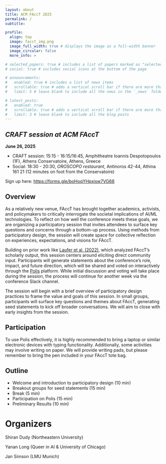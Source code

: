 ```yaml
---
layout: about
title: ACM FAccT 2025
permalink: /
subtitle:

profile:
  align: top
  image: facct_img.png
  image_full_width: true # displays the image as a full-width banner
  image_circular: false
  more_info: >

# selected_papers: true # includes a list of papers marked as "selected={true}"
# social: true # includes social icons at the bottom of the page

# announcements:
#   enabled: true # includes a list of news items
#   scrollable: true # adds a vertical scroll bar if there are more than 3 news items
#   limit: 5 # leave blank to include all the news in the `_news` folder

# latest_posts:
#   enabled: true
#   scrollable: true # adds a vertical scroll bar if there are more than 3 new posts items
#   limit: 3 # leave blank to include all the blog posts
---
```



<!-- # Welcome to *Taking Stock at FAccT: Insights through Participatory Design* -->

<!-- # **Taking Stock at FAccT: Insights through Participatory Design** -->
## *CRAFT session at ACM FAccT*

**June 26, 2025**
- CRAFT session: 15:15 - 16:15/16:45, Amphitheatre Ioannis Despotopoulos (1F), Athens Conservatoire, Athens, Greece
- Social: 18:30 - 20:30, *OROSCOPO restaurant*, Antinoros 42-44, Athina 161 21 (12 minutes on foot from the Conservatoire)

Sign up here: https://forms.gle/boHoqYHpxjsw7VG68

## Overview
As a relatively new venue, FAccT has brought together academics, activists, and policymakers to critically interrogate the societal implications of AI/ML technologies. To reflect on how well the conference meets these goals, we are organizing a participatory session that invites attendees to surface key questions and concerns through a bottom-up process. Using methods from participatory design, the session will create space for collective reflection on experiences, expectations, and visions for FAccT.

Building on prior work like [Laufer et al. (2022)](https://dl.acm.org/doi/10.1145/3531146.3533107), which analyzed FAccT’s scholarly output, this session centers around eliciting direct community input. Participants will generate statements about the conference’s role, impact, and future direction, which will be shared and voted on interactively through the [Polis](https://pol.is/) platform. While initial discussion and voting will take place during the session, the process will continue for another week via the conference Slack channel.

The session will begin with a brief overview of participatory design practices to frame the value and goals of this session. In small groups, participants will surface key questions and themes about FAccT, generating seed statements to kick off broader conversations. We will aim to close with early insights from the session.

## Participation
To use Polis effectively, it is highly recommended to bring a laptop or similar electronic devices with typing functionality. Additionally, some activities may involve writing on paper. We will provide writing pads, but please remember to bring the pen included in your FAccT tote bag.

## Outline
- Welcome and introduction to participatory design (10 min)
- Breakout groups for seed statements (15 min)
- Break (5 min)
- Participation on Polis (15 min)
- Preliminary Results (10 min)

# Organizers
Shiran Dudy (Northeastern University)


Yanan Long (Queer in AI & University of Chicago)


Jan Simson (LMU Munich)



